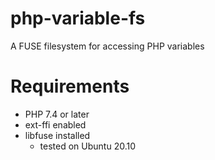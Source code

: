 # php-variable-fs
A FUSE filesystem for accessing PHP variables

# Requirements
- PHP 7.4 or later
- ext-ffi enabled
- libfuse installed
    - tested on Ubuntu 20.10
